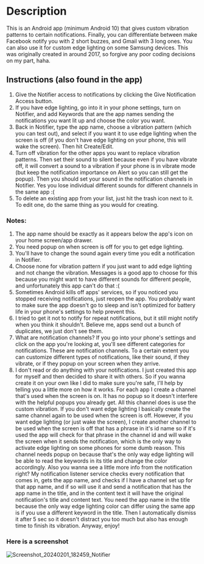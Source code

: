# Description
This is an Android app (minimum Android 10) that gives custom vibration patterns to certain notifications. Finally, you can differentiate between make Facebook notify you with 2 short buzzes, and Gmail with 3 long ones. You can also use it for custom edge lighting on some Samsung devices. This was originally created in around 2017, so forgive any poor coding decisions on my part, haha.

## Instructions (also found in the app)

1. Give the Notifier access to notifications by clicking the Give Notification Access button.
2. If you have edge lighting, go into it in your phone settings, turn on Notifier, and add Keywords that are the app names sending the notifications you want lit up and choose the color you want.
3. Back in Notifier, type the app name, choose a vibration pattern (which you can test out), and select if you want it to use edge lighting when the screen is off (if you don't have edge lighting on your phone, this will wake the screen). Then hit Create/Edit.
4. Turn off vibration for the other apps you want to replace vibration patterns. Then set their sound to silent because even if you have vibrate off, it will convert a sound to a vibration if your phone is in vibrate mode (but keep the notification importance on Alert so you can still get the popup). Then you should set your sound in the notification channels in Notifier. Yes you lose individual different sounds for different channels in the same app :(
5. To delete an existing app from your list, just hit the trash icon next to it. To edit one, do the same thing as you would for creating.

### Notes:
1. The app name should be exactly as it appears below the app's icon on your home screen/app drawer.
2. You need popup on when screen is off for you to get edge lighting.
3. You'll have to change the sound again every time you edit a notification in Notifier.
4. Choose none for vibration pattern if you just want to add edge lighting and not change the vibration. Messages is a good app to choose for this because you might want to have different sounds for different people, and unfortunately this app can't do that :(
5. Sometimes Android kills off apps' services, so if you noticed you stopped receiving notifications, just reopen the app. You probably want to make sure the app doesn't go to sleep and isn't optimized for battery life in your phone's settings to help prevent this.
6. I tried to get it not to notify for repeat notifications, but it still might notify when you think it shouldn't. Believe me, apps send out a bunch of duplicates, we just don't see them.
7. What are notification channels? If you go into your phone's settings and click on the app you're looking at, you'll see different categories for notifications. These are notification channels. To a certain extent you can customize different types of notifications, like their sound, if they vibrate, or if they popup on your screen when they arrive.
8. I don't read or do anything with your notifications. I just created this app for myself and then decided to share it with others. So if you wanna create it on your own like I did to make sure you're safe, I'll help by telling you a little more on how it works. For each app I create a channel that's used when the screen is on. It has no popup so it doesn't interfere with the helpful popups you already get. All this channel does is use the custom vibration. If you don't want edge lighting I basically create the same channel again to be used when the screen is off. However, if you want edge lighting (or just wake the screen), I create another channel to be used when the screen is off that has a phrase in it's id name so if it's used the app will check for that phrase in the channel id and will wake the screen when it sends the notification, which is the only way to activate edge lighting on some phones for some dumb reason. This channel needs popup on because that's the only way edge lighting will be able to read the keywords in its title and change the color accordingly. Also you wanna see a little more info from the notification right? My notification listener service checks every notification that comes in, gets the app name, and checks if I have a channel set up for that app name, and if so will use it and send a notification that has the app name in the title, and in the content text it will have the original notification's title and content text. You need the app name in the title because the only way edge lighting color can differ using the same app is if you use a different keyword in the title. Then I automatically dismiss it after 5 sec so it doesn't distract you too much but also has enough time to finish its vibration. Anyway, enjoy!

### Here is a screenshot
![Screenshot_20240201_182459_Notifier](https://github.com/dilfruh/Notifier/assets/158101348/e5fe3517-8589-476b-846d-d69c9c77aef8)


